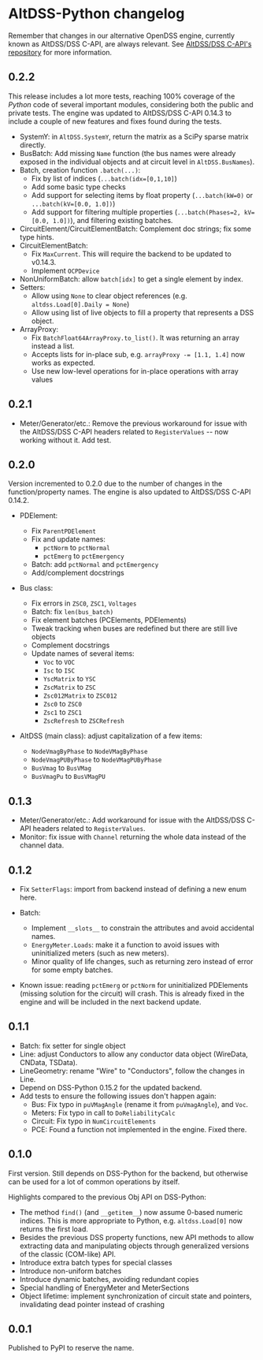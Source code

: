 # AltDSS-Python changelog

Remember that changes in our alternative OpenDSS engine, currently known as AltDSS/DSS C-API, are always
relevant. See [AltDSS/DSS C-API's repository](https://github.com/dss-extensions/dss_capi/) for more information.

## 0.2.2

This release includes a lot more tests, reaching 100% coverage of the *Python* code of several important modules, considering both the public and private tests. The engine was updated to AltDSS/DSS C-API 0.14.3 to include a couple of new features and fixes found during the tests.

- SystemY: in `AltDSS.SystemY`, return the matrix as a SciPy sparse matrix directly.
- BusBatch: Add missing `Name` function (the bus names were already exposed in the individual objects and at circuit level in `AltDSS.BusNames`).
- Batch, creation function `.batch(...)`:
    - Fix by list of indices (`...batch(idx=[0,1,10]`)
    - Add some basic type checks 
    - Add support for selecting items by float property (`...batch(kW=0)` or `...batch(kV=[0.0, 1.0])`)
    - Add support for filtering multiple properties (`...batch(Phases=2, kV=[0.0, 1.0])`), and filtering existing batches.
- CircuitElement/CircuitElementBatch: Complement doc strings; fix some type hints.
- CircuitElementBatch: 
    - Fix `MaxCurrent`. This will require the backend to be updated to v0.14.3.
    - Implement `OCPDevice`
- NonUniformBatch: allow `batch[idx]` to get a single element by index.
- Setters: 
    - Allow using `None` to clear object references (e.g. `altdss.Load[0].Daily = None`)
    - Allow using list of live objects to fill a property that represents a DSS object.
- ArrayProxy: 
    - Fix `BatchFloat64ArrayProxy.to_list()`. It was returning an array instead a list.
    - Accepts lists for in-place sub, e.g. `arrayProxy -= [1.1, 1.4]` now works as expected.
    - Use new low-level operations for in-place operations with array values

## 0.2.1

- Meter/Generator/etc.: Remove the previous workaround for issue with the AltDSS/DSS C-API headers related to `RegisterValues` -- now working without it. Add test.

## 0.2.0

Version incremented to 0.2.0 due to the number of changes in the function/property names. The engine is also updated to AltDSS/DSS C-API 0.14.2.

- PDElement: 
    - Fix `ParentPDElement`
    - Fix and update names:
        - `pctNorm` to `pctNormal`
        - `pctEmerg` to `pctEmergency`
    - Batch: add `pctNormal` and `pctEmergency`
    - Add/complement docstrings

- Bus class: 
    - Fix errors in `ZSC0`, `ZSC1`, `Voltages`
    - Batch: fix `len(bus_batch)`
    - Fix element batches (PCElements, PDElements)
    - Tweak tracking when buses are redefined but there are still live objects
    - Complement docstrings
    - Update names of several items:
        - `Voc` to `VOC`
        - `Isc` to `ISC`
        - `YscMatrix` to `YSC`
        - `ZscMatrix` to `ZSC`
        - `Zsc012Matrix` to `ZSC012`
        - `Zsc0` to `ZSC0`
        - `Zsc1` to `ZSC1`
        - `ZscRefresh` to `ZSCRefresh`

- AltDSS (main class): adjust capitalization of a few items:
    - `NodeVmagByPhase` to `NodeVMagByPhase`
    - `NodeVmagPUByPhase` to `NodeVMagPUByPhase`
    - `BusVmag` to `BusVMag`
    - `BusVmagPu` to `BusVMagPU`


## 0.1.3

- Meter/Generator/etc.: Add workaround for issue with the AltDSS/DSS C-API headers related to `RegisterValues`.
- Monitor: fix issue with `Channel` returning the whole data instead of the channel data.

## 0.1.2

- Fix `SetterFlags`: import from backend instead of defining a new enum here.
- Batch:
    - Implement `__slots__` to constrain the attributes and avoid accidental names.
    - `EnergyMeter.Loads`: make it a function to avoid issues with uninitialized meters (such as new meters).
    - Minor quality of life changes, such as returning zero instead of error for some empty batches.

- Known issue: reading `pctEmerg` or `pctNorm` for uninitialized PDElements (missing solution for the circuit) will crash. This is already fixed in the engine and will be included in the next backend update.


## 0.1.1

- Batch: fix setter for single object
- Line: adjust Conductors to allow any conductor data object (WireData, CNData, TSData).
- LineGeometry: rename "Wire" to "Conductors", follow the changes in Line.
- Depend on DSS-Python 0.15.2 for the updated backend.
- Add tests to ensure the following issues don't happen again:
    - Bus: Fix typo in `puVMagAngle` (rename it from `puVmagAngle`), and `Voc`.
    - Meters: Fix typo in call to `DoReliabilityCalc`
    - Circuit: Fix typo in `NumCircuitElements`
    - PCE: Found a function not implemented in the engine. Fixed there.

## 0.1.0

First version. Still depends on DSS-Python for the backend, but otherwise can be used for a lot of common operations by itself.

Highlights compared to the previous Obj API on DSS-Python:

- The method `find()` (and `__getitem__`) now assume 0-based numeric indices. This is more appropriate to Python, e.g. `altdss.Load[0]` now returns the first load.
- Besides the previous DSS property functions, new API methods to allow extracting data and manipulating objects through generalized versions of the classic (COM-like) API.
- Introduce extra batch types for special classes
- Introduce non-uniform batches
- Introduce dynamic batches, avoiding redundant copies
- Special handling of EnergyMeter and MeterSections
- Object lifetime: implement synchronization of circuit state and pointers, invalidating dead pointer instead of crashing


 ## 0.0.1

 Published to PyPI to reserve the name.
